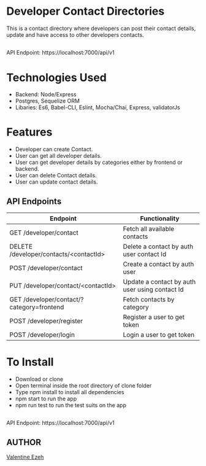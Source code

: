 # Developer Contact Directories

This is a contact directory where developers can post their contact details, update and have access to other developers contacts. 
##
API Endpoint: https://localhost:7000/api/v1

# Technologies Used
- Backend: Node/Express
- Postgres, Sequelize ORM
- Libaries: Es6, Babel-CLI, Eslint, Mocha/Chai, Express, validatorJs

# Features
- Developer can create Contact.
- User can get all developer details.
- User can get developer details by categories either by frontend or backend.
- User can delete Contact details.
- User can update contact details.

## API Endpoints

| Endpoint                                         | Functionality                                      |
| ------------------------------------------------ | ---------------------------------------------      |
| GET /developer/contact                           | Fetch all available contacts                       |
| DELETE /developer/contacts/\<contactId>          | Delete a contact by auth user contact Id           |
| POST /developer/contact                          | Create a contact by auth user                      |
| PUT /developer/contact/\<contactId>              | Update a contact by auth user using contact Id     |
| GET /developer/contact/?category=frontend        | Fetch contacts by category                         |
| POST /developer/register                         | Register a user to get token                       |
| POST /developer/login                            | Login a user to get token                          |


# To Install
- Download or clone
- Open terminal inside the root directory of clone folder
- Type npm install to install all dependencies
- npm start to run the app
- npm run test to run the test suits on the app

##
API Endpoint: https://localhost:7000/api/v1

## AUTHOR
[Valentine Ezeh](https://github.com/valentineezeh/devContactDirectory)
